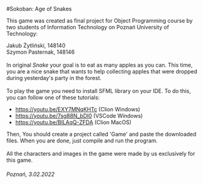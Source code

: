 #Sokoban: Age of Snakes


This game was created as final project for Object Programming course by two students of Information Technology on Poznań
University of Technology:

Jakub Żytliński, 148140 \
Szymon Pasternak, 148146
\
\
In original _Snake_ your goal is to eat as many apples as you can. This time, you are a nice snake that wants to help collecting apples that were dropped during yesterday's party in the forest. 
\
\
To play the game you need to install SFML library on your IDE. To do this, you can follow one of these tutorials:
 - https://youtu.be/EXY7MNqKHTc (Clion Windows)
 - https://youtu.be/7sg88N_bDI0 (VSCode Windows)
 - https://youtu.be/BILAqQ-ZFDA (Clion MacOS)

Then, You should create a project called 'Game' and paste the downloaded files. When you are done, just compile and run the program. 
\
\
All the characters and images in the game were made by us exclusively for this game.
###### Poznań, 3.02.2022